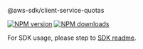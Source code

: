 @aws-sdk/client-service-quotas

[![NPM version](https://img.shields.io/npm/v/@aws-sdk/client-service-quotas/beta.svg)](https://www.npmjs.com/package/@aws-sdk/client-service-quotas)
[![NPM downloads](https://img.shields.io/npm/dm/@aws-sdk/client-service-quotas.svg)](https://www.npmjs.com/package/@aws-sdk/client-service-quotas)

For SDK usage, please step to [SDK readme](https://github.com/aws/aws-sdk-js-v3).
